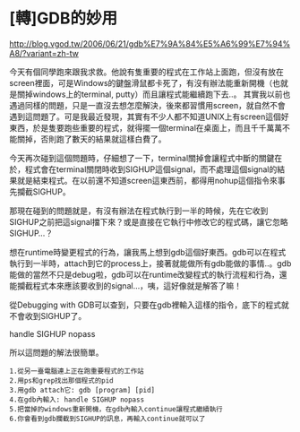 # [轉]GDB的妙用

http://blog.vgod.tw/2006/06/21/gdb%E7%9A%84%E5%A6%99%E7%94%A8/?variant=zh-tw

今天有個同學跑來跟我求救。他說有隻重要的程式在工作站上面跑，但沒有放在screen裡面，可是Windows的鍵盤滑鼠都卡死了，有沒有辦法能重新開機（也就是關掉windows上的terminal, putty）而且讓程式能繼續跑下去..。
其實我以前也遇過同樣的問題，只是一直沒去想怎麼解決，後來都習慣用screen，就自然不會遇到這問題了。可是我最近發現，其實有不少人都不知道UNIX上有screen這個好東西，於是隻要跑些重要的程式，就得擺一個terminal在桌面上，而且千千萬萬不能關掉，否則跑了數天的結果就這樣白費了。

今天再次碰到這個問題時，仔細想了一下，terminal關掉會讓程式中斷的關鍵在於，程式會在terminal關閉時收到SIGHUP這個signal，而不處理這個signal的結果就是結束程式。在以前還不知道screen這東西前，都得用nohup這個指令來事先攔截SIGHUP。

那現在碰到的問題就是，有沒有辦法在程式執行到一半的時候，先在它收到SIGHUP之前把這signal擋下來？或是直接在它執行中修改它的程式碼，讓它忽略SIGHUP…？

想在runtime時變更程式的行為，讓我馬上想到gdb這個好東西。gdb可以在程式執行到一半時，attach到它的process上，接著就能做所有gdb能做的事情..。gdb能做的當然不只是debug啦，gdb可以在runtime改變程式的執行流程和行為，還能攔截程式本來應該要收到的signal…，咦，這好像就是解答了嘛！

從Debugging with GDB可以查到，只要在gdb裡輸入這樣的指令，底下的程式就不會收到SIGHUP了。


handle SIGHUP nopass

所以這問題的解法很簡單。
```
1.從另一臺電腦連上正在跑重要程式的工作站
2.用ps和grep找出那個程式的pid
3.用gdb attach它: gdb [program] [pid]
4.在gdb內輸入: handle SIGHUP nopass
5.把當掉的windows重新開機，在gdb內輸入continue讓程式繼續執行
6.你會看到gdb攔截到SIGHUP的訊息，再輸入continue就可以了
```
